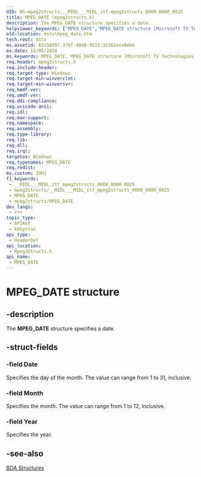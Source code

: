 ```yaml
---
UID: NS:mpeg2structs.__MIDL___MIDL_itf_mpeg2structs_0000_0000_0025
title: MPEG_DATE (mpeg2structs.h)
description: The MPEG_DATE structure specifies a date.
helpviewer_keywords: ["MPEG_DATE","MPEG_DATE structure [Microsoft TV Technologies]","mpeg2structs/MPEG_DATE","mstv.mpeg_date"]
old-location: mstv\mpeg_date.htm
tech.root: mstv
ms.assetid: 82c58d97-376f-40d0-9511-32361ece8ebb
ms.date: 12/05/2018
ms.keywords: MPEG_DATE, MPEG_DATE structure [Microsoft TV Technologies], mpeg2structs/MPEG_DATE, mstv.mpeg_date
req.header: mpeg2structs.h
req.include-header: 
req.target-type: Windows
req.target-min-winverclnt: 
req.target-min-winversvr: 
req.kmdf-ver: 
req.umdf-ver: 
req.ddi-compliance: 
req.unicode-ansi: 
req.idl: 
req.max-support: 
req.namespace: 
req.assembly: 
req.type-library: 
req.lib: 
req.dll: 
req.irql: 
targetos: Windows
req.typenames: MPEG_DATE
req.redist: 
ms.custom: 19H1
f1_keywords:
 - __MIDL___MIDL_itf_mpeg2structs_0000_0000_0025
 - mpeg2structs/__MIDL___MIDL_itf_mpeg2structs_0000_0000_0025
 - MPEG_DATE
 - mpeg2structs/MPEG_DATE
dev_langs:
 - c++
topic_type:
 - APIRef
 - kbSyntax
api_type:
 - HeaderDef
api_location:
 - Mpeg2Structs.h
api_name:
 - MPEG_DATE
---
```


# MPEG_DATE structure


## -description

The <b>MPEG_DATE</b> structure specifies a date.

## -struct-fields

### -field Date

Specifies the day of the month. The value can range from 1 to 31, inclusive.

### -field Month

Specifies the month. The value can range from 1 to 12, inclusive.

### -field Year

Specifies the year.

## -see-also

<a href="https://docs.microsoft.com/previous-versions/windows/desktop/mstv/bda-structures">BDA Structures</a>

